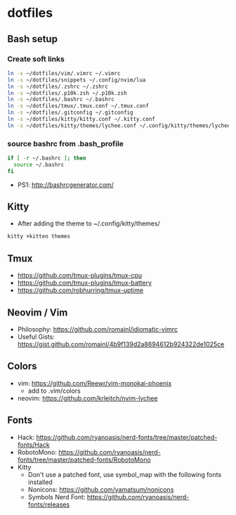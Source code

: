 # dotfiles

## Bash setup

### Create soft links

```bash
ln -s ~/dotfiles/vim/.vimrc ~/.vimrc
ln -s ~/dotfiles/snippets ~/.config/nvim/lua
ln -s ~/dotfiles/.zshrc ~/.zshrc
ln -s ~/dotfiles/.p10k.zsh ~/.p10k.zsh
ln -s ~/dotfiles/.bashrc ~/.bashrc
ln -s ~/dotfiles/tmux/.tmux.conf ~/.tmux.conf
ln -s ~/dotfiles/.gitconfig ~/.gitconfig
ln -s ~/dotfiles/kitty/kitty.conf ~/.kitty.conf
ln -s ~/dotfiles/kitty/themes/lychee.conf ~/.config/kitty/themes/lychee.conf
```

### source bashrc from .bash_profile

```bash
if [ -r ~/.bashrc ]; then
  source ~/.bashrc
fi
```

- PS1: http://bashrcgenerator.com/

## Kitty

- After adding the theme to ~/.config/kitty/themes/

```bash
kitty +kitten themes
```

## Tmux

- https://github.com/tmux-plugins/tmux-cpu
- https://github.com/tmux-plugins/tmux-battery
- https://github.com/robhurring/tmux-uptime

## Neovim / Vim

- Philosophy: https://github.com/romainl/idiomatic-vimrc
- Useful Gists: https://gist.github.com/romainl/4b9f139d2a8694612b924322de1025ce

## Colors

- vim: https://github.com/Reewr/vim-monokai-phoenix
  - add to .vim/colors
- neovim: https://github.com/krleitch/nvim-lychee

## Fonts

- Hack: https://github.com/ryanoasis/nerd-fonts/tree/master/patched-fonts/Hack
- RobotoMono: https://github.com/ryanoasis/nerd-fonts/tree/master/patched-fonts/RobotoMono
- Kitty
  - Don't use a patched font, use symbol_map with the following fonts installed
  - Nonicons: https://github.com/yamatsum/nonicons
  - Symbols Nerd Font: https://github.com/ryanoasis/nerd-fonts/releases
